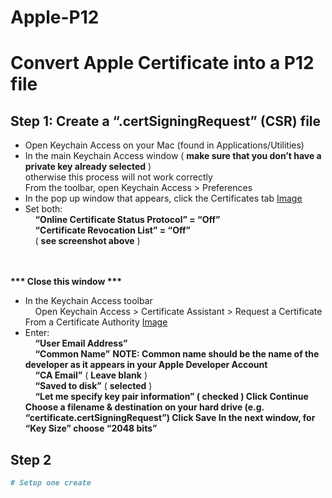 # Apple-P12

# Convert Apple Certificate into a P12 file

## Step 1: Create a “.certSigningRequest” (CSR) file
* Open Keychain Access on your Mac (found in Applications/Utilities)
* In the main Keychain Access window ( <b>make sure that you don’t have a private key already selected</b> ) 
<br>otherwise this process will not work correctly
<br>From the toolbar, open Keychain Access > Preferences
* In the pop up window that appears, click the Certificates tab
[Image](./01.png)
* Set both: 
<br>&nbsp;&nbsp;&nbsp;&nbsp;<b>“Online Certificate Status Protocol” = “Off”</b>
<br>&nbsp;&nbsp;&nbsp;&nbsp;<b>“Certificate Revocation List” = “Off”</b>
<br>&nbsp;&nbsp;&nbsp;&nbsp;( <b>see screenshot above</b> )
<br>
<br>
<b>*** Close this window ***</b>

* In the Keychain Access toolbar
<br>&nbsp;&nbsp;&nbsp;&nbsp;Open Keychain Access > Certificate Assistant > Request a Certificate From a Certificate Authority
[Image](./02.png)
* Enter:
<br>&nbsp;&nbsp;&nbsp;&nbsp;<b>“User Email Address”</b>
<br>&nbsp;&nbsp;&nbsp;&nbsp;<b>“Common Name”</b>
<b>NOTE: Common name should be the name of the developer as it appears in your Apple Developer Account</b>
<br>&nbsp;&nbsp;&nbsp;&nbsp;<b>“CA Email”</b> ( <b>Leave blank</b> )
<br>&nbsp;&nbsp;&nbsp;&nbsp;<b>“Saved to disk”</b> ( <b>selected</b> )
<br>&nbsp;&nbsp;&nbsp;&nbsp;<b>“Let me specify key pair information” ( <b>checked</b> )
Click Continue
Choose a filename & destination on your hard drive
(e.g. “certificate.certSigningRequest”)
Click Save
In the next window, for “Key Size” choose “2048 bits”

## Step 2

```bash
# Setup one create 
